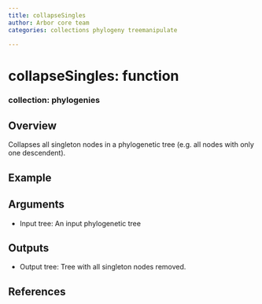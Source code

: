 ```yaml
---
title: collapseSingles
author: Arbor core team
categories: collections phylogeny treemanipulate

---
```


# collapseSingles: function

### collection: phylogenies

## Overview

Collapses all singleton nodes in a phylogenetic tree (e.g. all nodes with only one descendent).

## Example


## Arguments

- Input tree: An input phylogenetic tree

## Outputs

- Output tree: Tree with all singleton nodes removed.

## References
